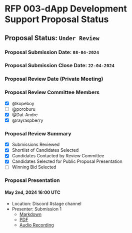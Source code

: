 # RFP 003-dApp Development Support Proposal Status

## Proposal Status: `Under Review`

### Proposal Submission Date: `08-04-2024`

### Proposal Submission Close Date: `22-04-2024`

### Proposal Review Date (Private Meeting)

### Proposal Review Committee Members

- [x] @kopeboy
- [ ] @poroburu
- [x] @Dat-Andre
- [x] @rayraspberry

### Proposal Review Summary

- [x] Submissions Reviewed
- [x] Shortlist of Candidates Selected
- [x] Candidates Contacted by Review Committee
- [x] Candidates Selected for Public Proposal Presentation
- [ ] Winning Bid Selected

### Proposal Presentation

#### May 2nd, 2024 16:00 UTC

- Location: Discord #stage channel
- Presenter: Submission 1
  - [Markdown](./submission_1.md)
  - [PDF](./submission_1.pdf)
  - [Audio Recording](https://craig.horse/rec/T82UKplhSD6W?key=TL4i0Q)
